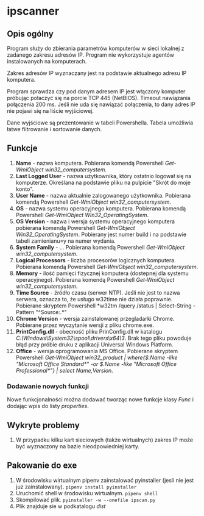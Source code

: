 # ipscanner

## Opis ogólny
Program służy do zbierania parametrów komputerów w sieci lokalnej z zadanego zakresu adresów IP. Program nie wykorzystuje agentów instalowanych na komputerach.

Zakres adresów IP wyznaczany jest na podstawie aktualnego adresu IP komputera.

Program sprawdza czy pod danym adresem IP jest włączony komputer próbując połaczyć się na porcie TCP 445 (NetBIOS). Timeout nawiązania połączenia 200 ms. Jeśli nie uda się nawiązać połączenia, to dany adres IP nie pojawi się na liście wyjściowej.

Dane wyjściowe są prezentowanie w tabeli Powershella. Tabela umożliwia łatwe filtrowanie i sortowanie danych.
## Funkcje
1. **Name** - nazwa komputera. Pobierana komendą Powershell *Get-WmiObject win32_computersystem*.
1. **Last Logged User** - nazwa użytkownika, który ostatnio logował się na komputerze. Określana na podstawie pliku na pulpicie "Skrót do moje konto".
1. **User Name** - nazwa aktualnie zalogowanego użytkownika. Pobierana komendą Powershell *Get-WmiObject win32_computersystem*.
1. **OS** - nazwa systemu operacyjnego komputera. Pobierana komendą Powershell *Get-WmiObject Win32_OperatingSystem*.
1. **OS Version** - nazwa i wersja systemu operacyjnego komputera pobierana komendą Powershell *Get-WmiObject Win32_OperatingSystem*. Pobierany jest numer build i na podstawie tabeli zamienianu=y na numer wydania.
1. **System Family** - ... Pobierana komendą Powershell *Get-WmiObject win32_computersystem*.
1. **Logical Processors** - liczba procesorów logicznych komputera. Pobierana komendą Powershell *Get-WmiObject win32_computersystem*.
1. **Memory** - ilość pamięci fizycznej komputera (dostepnej dla systemu operacyjnego). Pobierana komendą Powershell *Get-WmiObject win32_computersystem*.
1. **Time Source** - źródło czasu (serwer NTP). Jeśli nie jest to nazwa serwera, oznacza to, że usługo w32time nie działa poprawnie. Pobierane skryptem Powershell *w32tm /query /status | Select-String -Pattern "^Source:.\*"
1. **Chrome Version** - wersja zainstalowanej przegladarki Chrome. Pobierane przez wyczytanie wersji z pliku chrome.exe. 
1. **PrintConfig.dll** - obecność pliku PrinConfig.dll w katalogu *C:\Windows\System32\spool\drivers\x64\3*. Brak tego pliku powoduje błąd przy próbie druku z aplikacji Universal Windows Platform.
1. **Office**  - wersja oprogramowania MS Office. Pobierane skryptem Powershell *Get-WmiObject win32_product | where{$_.Name -like "Microsoft Office Standard\*" -or $_.Name -like "Microsoft Office Professional\*"} | select Name,Version*.

### Dodawanie nowych funkcji
Nowe funkcjonalności można dodawać tworząc nowe funkcje klasy *Func* i dodając wpis do listy *properties*.

## Wykryte problemy
1. W przypadku kilku kart sieciowych (także wirtualnych) zakres IP może być wyznaczony na bazie nieodpowiedniej karty.

## Pakowanie do exe
1. W środowisku wirtualnym pipenv zainstalować pyinstaller (jesli nie jest juz zainstalowany).
`pipenv install pyinstaller`
1. Uruchomić shell w środowisku wirtualnym.
`pipenv shell`
1. Skompilować plik.
`pyinstaller -w --onefile ipscan.py`
1. Plik znajduje sie w podkatalogu *dist*
